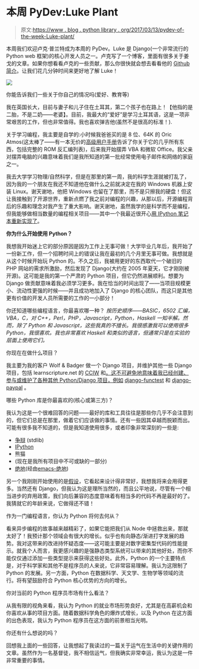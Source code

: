 # 本周 PyDev:Luke Plant

> 原文:[https://www . blog . python library . org/2017/03/13/pydev-of-the-week-Luke-plant/](https://www.blog.pythonlibrary.org/2017/03/13/pydev-of-the-week-luke-plant/)

本周我们欢迎卢克·普兰特成为本周的 PyDev。Luke 是 Django(一个非常流行的 Python web 框架)的核心开发人员之一。卢克写了一个博客，里面有很多关于姜戈的文章。如果你想看看卢克的一些贡献，那么你很快就会想去看看他的 [Github 简介](https://github.com/spookylukey)。让我们花几分钟时间来更好地了解 Luke！

![](../Images/208755bde00146d8cefa1b42056fc05d.png)

你能告诉我们一些关于你自己的情况吗(爱好、教育等)

我在英国长大，目前与妻子和儿子住在土耳其，第二个孩子也在路上！【他指的是二胎，不是二奶——老婆】。目前，我最大的“爱好”是学习土耳其语，这是一项非常艰苦的工作，但也非常值得。我也喜欢弹吉他(虽然不是很高的标准！).

关于学习编程，我主要是自学的:小时候我爸爸买的是 8 位、64K 的 Oric Atmos(这太棒了——有一本无价的[高级用户手册](http://www.48katmos.freeuk.com/br5.htm)告诉了你关于它的几乎所有东西，包括完整的 ROM 反汇编列表)，后来我开始摆弄 VBA 和微软 Office。我父亲对摆弄电脑的兴趣意味着我们是我所知道的第一批经常使用电子邮件和网络的家庭之一。

我去大学学习物理/自然科学，但是在那里的第一周，我的科学生涯就被打乱了，因为我的一个朋友在我还不知道他在做什么之前就决定在我的 Windows 机器上安装 Linux。谢天谢地，他把 Windows 也留在了那里，而不是只擦我的硬盘！但这让我接触到了开源世界，重新点燃了我之前对编程的兴趣，从那以后，开源编程背后的乐趣和理念对我产生了重大影响。谢天谢地，虽然我学的是科学而不是编程，但我能够做相当数量的编程相关项目——其中一个我最近很开心[用 IPython 笔记本重新实现了](https://lukeplant.me.uk/blog/posts/ipython-notebook-essentials-review/)。

**你为什么开始使用 Python？**

我想我开始迷上它的部分原因是因为工作上无事可做！大学毕业几年后，我开始了一份新工作，但一个招聘时间上的错误让我在最初的几个月里无事可做。我想就是从这个时候开始玩 Python 的。不久之后，我被用更好的东西取代一个破旧的 PHP 网站的需求所激励，然后发现了 Django(大约在 2005 年夏天，它才刚刚被开源)。这可能是我的第一个严肃的 Python 项目，但它仍然进展顺利。想要为 Django 做贡献意味着我必须学习更多。我在恰当的时间出现了——当项目规模更小、流动性更强的时候——并且成功地加入了 Django 的核心团队，而这只是其他更有价值的开发人员所需要的工作的一小部分！

你还知道哪些编程语言，你最喜欢哪一种？
 *按历史顺序——BASIC，6502 汇编，VBA，C，对 C++，Perl，PHP，Javascript，Python，Haskell 一知半解。然而，除了 Python 和 Javascript，这些我真的不擅长。我很感激我可以使用很多 Python，我很喜欢。我也非常喜欢 Haskell 和类似的语言，但通常只是在实验的层面上使用它们。*

你现在在做什么项目？

我主要为我的客户 Wolf & Badger 做一个 Django 项目，并维护其他一些 Django 项目，包括 learnscripture.net 的 [CCIW](https://www.cciw.co.uk/) 和[。这不可避免地意味着我已经创建、参与或维护了各种其他 Python/Django 项目，例如](https://learnscripture.net/dashboard/) [django-functest](https://github.com/django-functest/django-functest/) 和 [django-paypal](https://github.com/spookylukey/django-paypal/) 。

哪些 Python 库是你最喜欢的(核心或第三方)？

我认为这是一个很难回答的问题——最好的库和工具往往是那些你几乎不会注意到的，但它们总是在那里，做着它们应该做的事情。还有一些因其卓越而脱颖而出。可能有很多我不知道的，但是我知道使用很多，或者印象非常深刻的一些是:

*   [争辩](https://docs.python.org/2/library/argparse.html) (stdlib)
*   [IPython](http://ipython.org/)
*   熊猫
*   (现在是我所有项目中不可或缺的一部分)
*   [绝地](https://pypi.python.org/pypi/jedi)(经由[emacs-绝地](https://github.com/tkf/emacs-jedi))

另一个我刚刚开始使用的是[假设](https://pypi.python.org/pypi/hypothesis)，它看起来设计得非常好，我想我将来会用得更多。当然还有 Django，但我认为这是理所当然的，而且公平地说，尽管有一个相当进步的弃用政策，我们向后兼容的态度意味着有相当多的代码不再是最好的了。我猜就它的年龄来说，它做得还不错！

作为一门编程语言，你认为 Python 将何去何从？

看来异步编程的故事越来越精彩了，如果它能把我们从 Node 中拯救出来，那就太好了！我预计那个领域会有很大的增长。似乎也有向静态/渐进打字发展的趋势。我对这带来的改进持怀疑态度——这可能主要是对数字密集型代码的性能提示。就我个人而言，我更感兴趣的是强静态类型系统可以带来的其他好处，而你不能仅仅通过添加一些类型提示来获得这些好处。此外，Python 的一个主要特点是，对于科学家和其他不是程序员的人来说，它非常容易理解。我认为这限制了 Python 的发展。另一方面，Python 在数据科学、天文学、生物学等领域的流行。将有望鼓励符合 Python 核心优势的方向的增长。

你对当前的 Python 程序员市场有什么看法？

从我有限的视角来看，我认为 Python 的就业市场形势良好，尤其是在高薪机会和你喜欢从事的项目方面。随着数据科学角色的爆炸式增长，以及 Python 在这方面的出色表现，我认为 Python 程序员在这方面的前景相当光明。

你还有什么想说的吗？

回想我上面的一些回答，让我想起了我读过的一篇关于运气在生活中的关键作用的文章。虽然作为一名基督徒，我不相信运气，但我确实非常幸运，我认为这是一件非常重要的事情。
